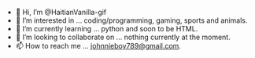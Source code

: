 - 👋 Hi, I’m @HaitianVanilla-gif
- 👀 I’m interested in ... coding/programming, gaming, sports and animals.
- 🌱 I’m currently learning ... python and soon to be HTML.
- 💞️ I’m looking to collaborate on ... nothing currently at the moment.
- 📫 How to reach me ... johnnieboy789@gmail.com.

<!---
HaitianVanilla-gif/HaitianVanilla-gif is a ✨ special ✨ repository because its `README.md` (this file) appears on your GitHub profile.
You can click the Preview link to take a look at your changes.
--->

